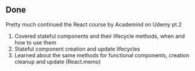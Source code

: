 ## Done

Pretty much continued the React course by Academind on Udemy pt.2

1. Covered stateful components and their lifecycle methods, when and how to use them
2. Stateful component creation and update lifecycles
3. Learned about the same methods for functional components, creation cleanup and update (React.memo)
